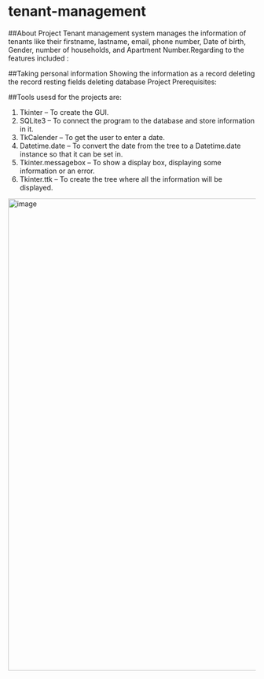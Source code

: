 # tenant-management
##About Project
Tenant management system manages the information of tenants like their firstname, lastname, email, phone number, Date of birth, Gender, number of households, and Apartment Number.Regarding to the features included :

##Taking personal information
Showing the information as a record
deleting the record
resting fields
deleting database
Project Prerequisites:

##Tools usesd for the projects are:
1. Tkinter – To create the GUI.
2. SQLite3 – To connect the program to the database and store information in it.
3. TkCalender – To get the user to enter a date.
4. Datetime.date – To convert the date from the tree to a Datetime.date instance so that it can be set in.
5. Tkinter.messagebox – To show a display box, displaying some information or an error.
6. Tkinter.ttk – To create the tree where all the information will be displayed.

<img width="960" alt="image" src="https://user-images.githubusercontent.com/38884494/183266028-fefefc34-a07c-4191-b991-2a3b938c48b0.png">
